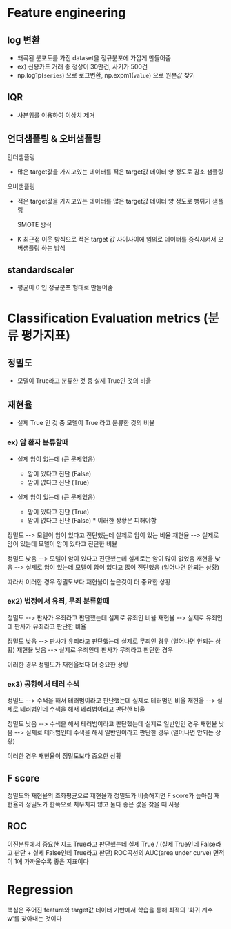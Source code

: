 # Feature engineering
## log 변환
* 왜곡된 분포도를 가진 dataset을 정규분포에 가깝게 만들어줌
 * ex) 신용카드 거래 중 정상이 30만건, 사기가 500건
* np.log1p(`series`) 으로 로그변환, np.expm1(`value`) 으로 원본값 찾기

## IQR 
* 사분위를 이용하여 이상치 제거

## 언더샘플링 & 오버샘플링
 언더샘플링
 * 많은 target값을 가지고있는 데이터를 적은 target값 데이터 양 정도로 감소 샘플링

 오버샘플링
 * 적은 target값을 가지고있는 데이터를 많은 target값 데이터 양 정도로 뻥튀기 샘플링

   SMOTE 방식
 * K 최근접 이웃 방식으로 적은 target 값 사이사이에 임의로 데이터를 증식시켜서 오버샘플링 하는 방식

## standardscaler
* 평균이 0 인 정규분포 형태로 만들어줌


# Classification Evaluation metrics (분류 평가지표)

## 정밀도
- 모델이 True라고 분류한 것 중 실제 True인 것의 비율

## 재현율
- 실제 True 인 것 중 모델이 True 라고 분류한 것의 비율

### ex) 암 환자 분류할때 
- 실제 암이 없는데 (큰 문제없음)
  - 암이 있다고 진단 (False)
  - 암이 없다고 진단 (True)

- 실제 암이 있는데 (큰 문제있음)
  - 암이 있다고 진단 (True)
  - 암이 없다고 진단 (False)   * 이러한 상황은 피해야함

정밀도 --> 모델이 암이 있다고 진단했는데 실제로 암이 있는 비율
재현율 --> 실제로 암이 있는데 모델이 암이 있다고 진단한 비율

정밀도 낮음 --> 모델이 암이 있다고 진단했는데 실제로는 암이 많이 없었음
재현율 낮음 --> 실제로 암이 있는데 모델이 암이 없다고 많이 진단했음 (일어나면 안되는 상황) 

따라서 이러한 경우 정밀도보다 재현율이 높은것이 더 중요한 상황

### ex2) 법정에서 유죄, 무죄 분류할때
정밀도 --> 판사가 유죄라고 판단했는데 실제로 유죄인 비율
재현율 --> 실제로 유죄인데 판사가 유죄라고 판단한 비율

정밀도 낮음 --> 판사가 유죄라고 판단했는데 실제로 무죄인 경우 (일어나면 안되는 상황)
재현율 낮음 --> 실제로 유죄인데 판사가 무죄라고 판단한 경우

이러한 경우 정밀도가 재현율보다 더 중요한 상황

### ex3) 공항에서 테러 수색
정밀도 --> 수색을 해서 테러범이라고 판단했는데 실제로 테러범인 비율
재현율 --> 실제로 테러범인데 수색을 해서 테러범이라고 판단한 비율

정밀도 낮음 --> 수색을 해서 테러범이라고 판단했는데 실제로 일반인인 경우
재현율 낮음 --> 실제로 테러범인데 수색을 해서 일반인이라고 판단한 경우 (일어나면 안되는 상황)

이러한 경우 재현율이 정밀도보다 중요한 상황



## F score
정밀도와 재현율의 조화평균으로 재현율과 정밀도가 비슷해지면 F score가 높아짐
재현율과 정밀도가 한쪽으로 치우치지 않고 둘다 좋은 값을 찾을 때 사용


## ROC
이진분류에서 중요한 지표
True라고 판단했는데 실제 True / (실제 True인데 False라고 판단 + 실제 False인데 True라고 판단) 
ROC곡선의 AUC(area under curve) 면적이 1에 가까울수록 좋은 지표이다


# Regression 
핵심은 주어진 feature와 target값 데이터 기반에서 학습을 통해 최적의 '회귀 계수 w'를 찾아내는 것이다 


